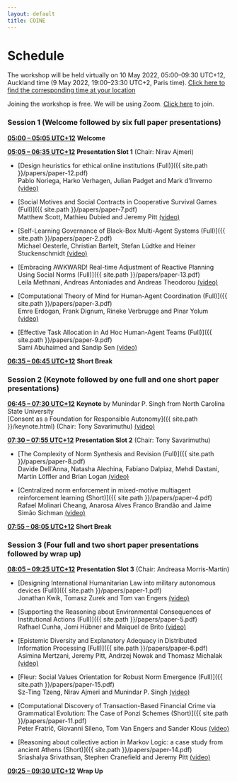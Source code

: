 ```yaml
---
layout: default
title: COINE
---
```


# Schedule

The workshop will be held virtually on 10 May 2022, 05:00&ndash;09:30 UTC+12, Auckland time (9 May 2022, 19:00&ndash;23:30 UTC+2, Paris time). [Click here to find the corresponding time at your location](https://www.timeanddate.com/worldclock/converter.html?iso=20220509T170000&p1=22&p2=195&p3=136&p4=233&p5=179)

Joining the workshop is free. We will be using Zoom. [Click here](https://bristol-ac-uk.zoom.us/j/95656631063?pwd=dXhUdHh0RHVGdWhXMklQN2k3TmpVZz09) to join.

### Session 1 (Welcome followed by six full paper presentations)

[**05:00 &ndash; 05:05 UTC+12**](# "1900 Paris; 1800 London; 1300 New York") **Welcome**

[**05:05 &ndash; 06:35 UTC+12**](# "1905 Paris; 1805 London; 1305 New York") **Presentation Slot 1** (Chair: Nirav Ajmeri)

- [Design heuristics for ethical online institutions (Full)]({{ site.path }}/papers/paper-12.pdf) <br/>
Pablo Noriega, Harko Verhagen, Julian Padget and Mark d'Inverno [(video)](https://www.youtube.com/watch?v=bU6tHw1KORc&t=0s)

- [Social Motives and Social Contracts in Cooperative Survival Games (Full)]({{ site.path }}/papers/paper-7.pdf) <br/>
Matthew Scott, Mathieu Dubied and Jeremy Pitt [(video)](https://www.youtube.com/watch?v=bU6tHw1KORc&t=1095s)

- [Self-Learning Governance of Black-Box Multi-Agent Systems (Full)]({{ site.path }}/papers/paper-2.pdf) <br/>
Michael Oesterle, Christian Bartelt, Stefan Lüdtke and Heiner Stuckenschmidt [(video)](https://www.youtube.com/watch?v=bU6tHw1KORc&t=1995s)

- [Embracing AWKWARD! Real-time Adjustment of Reactive Planning Using Social Norms (Full)]({{ site.path }}/papers/paper-13.pdf) <br/>
Leila Methnani, Andreas Antoniades and Andreas Theodorou [(video)](https://www.youtube.com/watch?v=bU6tHw1KORc&t=2885s)

- [Computational Theory of Mind for Human-Agent Coordination (Full)]({{ site.path }}/papers/paper-3.pdf) <br/>
Emre Erdogan, Frank Dignum, Rineke Verbrugge and Pinar Yolum [(video)](https://www.youtube.com/watch?v=bU6tHw1KORc&t=3885s)

- [Effective Task Allocation in Ad Hoc Human-Agent Teams (Full)]({{ site.path }}/papers/paper-9.pdf) <br/>
Sami Abuhaimed and Sandip Sen [(video)](https://www.youtube.com/watch?v=bU6tHw1KORc&t=4820s)


[**06:35 &ndash; 06:45 UTC+12**](# "2035 Paris; 1935 London; 1435 New York") **Short Break**

### Session 2 (Keynote followed by one full and one short paper presentations)

[**06:45 &ndash; 07:30 UTC+12**](# "2045 Paris; 1945 London; 1445 New York") **Keynote** by Munindar P. Singh from North Carolina State University <br/>[Consent as a Foundation for Responsible Autonomy]({{ site.path }}/keynote.html) (Chair: Tony Savarimuthu) [(video)](https://www.youtube.com/watch?v=bU6tHw1KORc&t=6030s)

[**07:30 &ndash; 07:55 UTC+12**](# "2130 Paris; 2030 London; 1530 New York") **Presentation Slot 2** (Chair: Tony Savarimuthu)

- [The Complexity of Norm Synthesis and Revision (Full)]({{ site.path }}/papers/paper-8.pdf) <br/>
Davide Dell'Anna, Natasha Alechina, Fabiano Dalpiaz, Mehdi Dastani, Martin Löffler and Brian Logan [(video)](https://www.youtube.com/watch?v=bU6tHw1KORc&t=9030s)

- [Centralized norm enforcement in mixed-motive multiagent reinforcement learning (Short)]({{ site.path }}/papers/paper-4.pdf) <br/>
Rafael Molinari Cheang, Anarosa Alves Franco Brandão and Jaime Simão Sichman [(video)](https://www.youtube.com/watch?v=bU6tHw1KORc&t=10070s)


[**07:55 &ndash; 08:05 UTC+12**](# "2155 Paris; 2055 London; 1555 New York") **Short Break**

### Session 3 (Four full and two short paper presentations followed by wrap up)

[**08:05 &ndash; 09:25 UTC+12**](# "2205 Paris; 2105 London; 1605 New York") **Presentation Slot 3** (Chair: Andreasa Morris-Martin)

- [Designing International Humanitarian Law into military autonomous devices (Full)]({{ site.path }}/papers/paper-1.pdf) <br/>
Jonathan Kwik, Tomasz Zurek and Tom van Engers [(video)](https://www.youtube.com/watch?v=bU6tHw1KORc&t=11130s)

- [Supporting the Reasoning about Environmental Consequences of Institutional Actions (Full)]({{ site.path }}/papers/paper-5.pdf) <br/>
Rafhael Cunha, Jomi Hübner and Maiquel de Brito [(video)](https://www.youtube.com/watch?v=bU6tHw1KORc&t=12328s)

- [Epistemic Diversity and Explanatory Adequacy in Distributed Information Processing (Full)]({{ site.path }}/papers/paper-6.pdf) <br/>
Asimina Mertzani, Jeremy Pitt, Andrzej Nowak and Thomasz Michalak [(video)](https://www.youtube.com/watch?v=bU6tHw1KORc&t=13140s)

- [Fleur: Social Values Orientation for Robust Norm Emergence (Full)]({{ site.path }}/papers/paper-15.pdf) <br/>
Sz-Ting Tzeng, Nirav Ajmeri and Munindar P. Singh [(video)](https://www.youtube.com/watch?v=bU6tHw1KORc&t=14010s)

- [Computational Discovery of Transaction-Based Financial Crime via Grammatical Evolution: The Case of Ponzi Schemes (Short)]({{ site.path }}/papers/paper-11.pdf) <br/>
Peter Fratrič, Giovanni Sileno, Tom Van Engers and Sander Klous [(video)](https://www.youtube.com/watch?v=bU6tHw1KORc&t=14640s)

- [Reasoning about collective action in Markov Logic: a case study from ancient Athens (Short)]({{ site.path }}/papers/paper-14.pdf) <br/>
Sriashalya Srivathsan, Stephen Cranefield and Jeremy Pitt [(video)](https://www.youtube.com/watch?v=bU6tHw1KORc&t=15260s)


[**09:25 &ndash; 09:30 UTC+12**](# "2325 Paris; 2225 London; 1725 New York") **Wrap Up**

